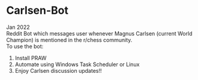 # Carlsen-Bot
Jan 2022 <br />
Reddit Bot which messages user whenever Magnus Carlsen (current World Champion) is mentioned in the r/chess community. <br />
To use the bot: <br />
  1. Install PRAW
  2. Automate using Windows Task Scheduler or Linux 
  3. Enjoy Carlsen discussion updates!!
